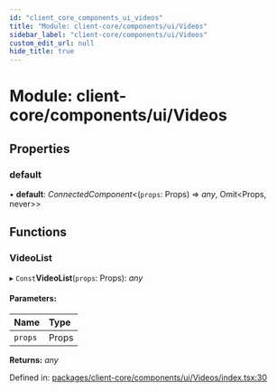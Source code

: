 ```yaml
---
id: "client_core_components_ui_videos"
title: "Module: client-core/components/ui/Videos"
sidebar_label: "client-core/components/ui/Videos"
custom_edit_url: null
hide_title: true
---
```


# Module: client-core/components/ui/Videos

## Properties

### default

• **default**: *ConnectedComponent*<(`props`: Props) => *any*, Omit<Props, never\>\>

## Functions

### VideoList

▸ `Const`**VideoList**(`props`: Props): *any*

#### Parameters:

Name | Type |
:------ | :------ |
`props` | Props |

**Returns:** *any*

Defined in: [packages/client-core/components/ui/Videos/index.tsx:30](https://github.com/xr3ngine/xr3ngine/blob/5c3dcaef1/packages/client-core/components/ui/Videos/index.tsx#L30)
